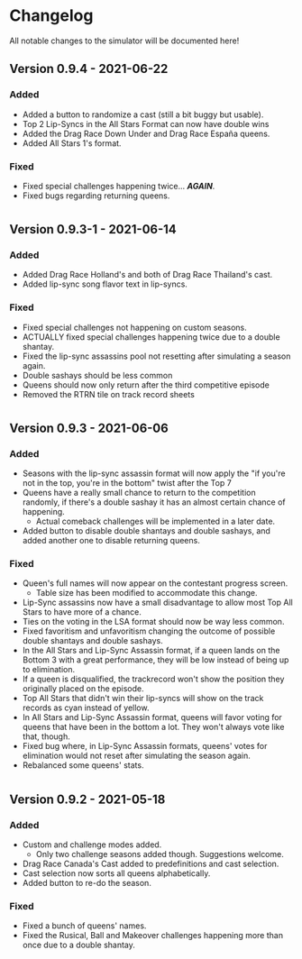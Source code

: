 # Changelog

All notable changes to the simulator will be documented here!

## Version 0.9.4 - 2021-06-22

### Added

- Added a button to randomize a cast (still a bit buggy but usable).
- Top 2 Lip-Syncs in the All Stars Format can now have double wins
- Added the Drag Race Down Under and Drag Race España queens.
- Added All Stars 1's format.

### Fixed

- Fixed special challenges happening twice... ***AGAIN***.
- Fixed bugs regarding returning queens.

#

## Version 0.9.3-1 - 2021-06-14

### Added

- Added Drag Race Holland's and both of Drag Race Thailand's cast.
- Added lip-sync song flavor text in lip-syncs.

### Fixed

- Fixed special challenges not happening on custom seasons.
- ACTUALLY fixed special challenges happening twice due to a double shantay.
- Fixed the lip-sync assassins pool not resetting after simulating a season again.
- Double sashays should be less common
- Queens should now only return after the third competitive episode
- Removed the RTRN tile on track record sheets

#

## Version 0.9.3 - 2021-06-06

### Added

- Seasons with the lip-sync assassin format will now apply the "if you're not in the top, you're in the bottom" twist after the Top 7
- Queens have a really small chance to return to the competition randomly, if there's a double sashay it has an almost certain chance of happening.
    - Actual comeback challenges will be implemented in a later date.
- Added button to disable double shantays and double sashays, and added another one to disable returning queens.

### Fixed
- Queen's full names will now appear on the contestant progress screen.
    - Table size has been modified to accommodate this change.
- Lip-Sync assassins now have a small disadvantage to allow most Top All Stars to have more of a chance.
- Ties on the voting in the LSA format should now be way less common.
- Fixed favoritism and unfavoritism changing the outcome of possible double shantays and double sashays.
- In the All Stars and Lip-Sync Assassin format, if a queen lands on the Bottom 3 with a great performance, they will be low instead of being up to elimination.
- If a queen is disqualified, the trackrecord won't show the position they originally placed on the episode.
- Top All Stars that didn't win their lip-syncs will show on the track records as cyan instead of yellow.
- In All Stars and Lip-Sync Assassin format, queens will favor voting for queens that have been in the bottom a lot. They won't always vote like that, though.
- Fixed bug where, in Lip-Sync Assassin formats, queens' votes for elimination would not reset after simulating the season again.
- Rebalanced some queens' stats.

#

## Version 0.9.2 - 2021-05-18

### Added

- Custom and challenge modes added.
    - Only two challenge seasons added though. Suggestions welcome.
- Drag Race Canada's Cast added to predefinitions and cast selection.
- Cast selection now sorts all queens alphabetically.
- Added button to re-do the season.

### Fixed

- Fixed a bunch of queens' names.
- Fixed the Rusical, Ball and Makeover challenges happening more than once due to a double shantay.